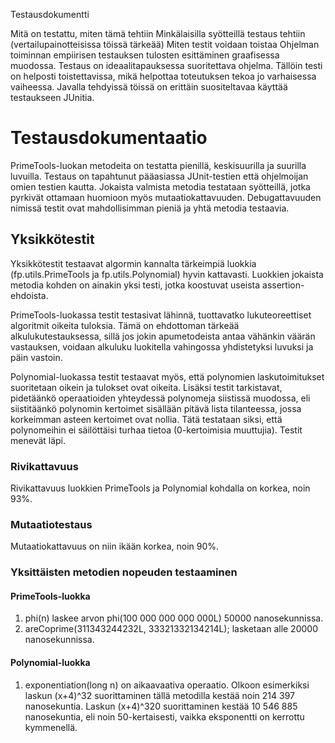 Testausdokumentti

Mitä on testattu, miten tämä tehtiin
Minkälaisilla syötteillä testaus tehtiin (vertailupainotteisissa töissä tärkeää)
Miten testit voidaan toistaa
Ohjelman toiminnan empiirisen testauksen tulosten esittäminen graafisessa muodossa.
Testaus on ideaalitapauksessa suoritettava ohjelma. Tällöin testi on helposti toistettavissa, mikä helpottaa toteutuksen tekoa jo varhaisessa vaiheessa. Javalla tehdyissä töissä on erittäin suositeltavaa käyttää testaukseen JUnitia.

# Testausdokumentaatio

PrimeTools-luokan metodeita on testatta pienillä, keskisuurilla ja suurilla luvuilla. Testaus on tapahtunut pääasiassa JUnit-testien että ohjelmoijan omien testien kautta. Jokaista valmista metodia testataan syötteillä, jotka pyrkivät ottamaan huomioon myös mutaatiokattavuuden. Debugattavuuden nimissä testit ovat mahdollisimman pieniä ja yhtä metodia testaavia.

## Yksikkötestit

Yksikkötestit testaavat algormin kannalta tärkeimpiä luokkia (fp.utils.PrimeTools ja
fp.utils.Polynomial) hyvin kattavasti. Luokkien jokaista metodia kohden on ainakin
yksi testi, jotka koostuvat useista assertion-ehdoista.

PrimeTools-luokassa testit testasivat lähinnä, tuottavatko lukuteoreettiset algoritmit
oikeita tuloksia. Tämä on ehdottoman tärkeää alkulukutestauksessa, sillä jos
jokin apumetodeista antaa vähänkin väärän vastauksen, voidaan alkuluku luokitella
vahingossa yhdistetyksi luvuksi ja päin vastoin.

Polynomial-luokassa testit testaavat myös, että polynomien laskutoimitukset suoritetaan
oikein ja tulokset ovat oikeita. Lisäksi testit tarkistavat, pidetäänkö operaatioiden
yhteydessä polynomeja siistissä muodossa, eli siistitäänkö polynomin kertoimet sisällään
pitävä lista tilanteessa, jossa korkeimman asteen kertoimet ovat nollia. Tätä
testataan siksi, että polynomeihin ei säilöttäisi turhaa tietoa (0-kertoimisia muuttujia).
Testit menevät läpi.

### Rivikattavuus

Rivikattavuus luokkien PrimeTools ja Polynomial kohdalla on korkea, noin 93%.

### Mutaatiotestaus

Mutaatiokattavuus on niin ikään korkea, noin 90%.

### Yksittäisten metodien nopeuden testaaminen

#### PrimeTools-luokka
1. phi(n) laskee arvon phi(100 000 000 000 000L) 50000 nanosekunnissa.
2. areCoprime(311343244232L, 33321332134214L); lasketaan alle 20000 nanosekunnissa.

#### Polynomial-luokka
1. exponentiation(long n) on aikaavaativa operaatio. Olkoon esimerkiksi laskun (x+4)^32 suorittaminen tällä metodilla kestää noin 214 397 nanosekuntia. Laskun (x+4)^320 suorittaminen kestää 10 546 885 nanosekuntia, eli noin 50-kertaisesti, vaikka eksponentti on kerrottu kymmenellä.

